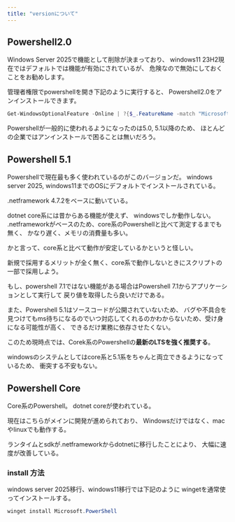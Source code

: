 ```yaml
---
title: "versionについて"
---
```



## Powershell2.0

Windows Server 2025で機能として削除が決まっており、
windows11 23H2現在ではデフォルトでは機能が有効にされているが、
危険なので無効にしておくことをお勧めします。

管理者権限でpowershellを開き下記のように実行すると、
Powershell2.0をアンインストールできます。

```powershell
Get-WindowsOptionalFeature -Online | ?{$_.FeatureName -match "MicrosoftWindowsPowerShellV2"} | Disable-WindowsOptionalFeature -Online
```

Powershellが一般的に使われるようになったのは5.0, 5.1以降のため、
ほとんどの企業ではアンインストールで困ることは無いだろう。

## Powershell 5.1

Powershellで現在最も多く使われているのがこのバージョンだ。
windows server 2025, windows11までのOSにデフォルトでインストールされている。

.netframework 4.7.2をベースに動いている。

dotnet core系には昔からある機能が使えず、
windowsでしか動作しない。
.netframeworkがベースのため、core系のPowershellと比べて測定するまでも無く、
かなり遅く、メモリの消費量も多い。

かと言って、core系と比べて動作が安定しているかというと怪しい。

新規で採用するメリットが全く無く、core系で動作しないときにスクリプトの一部で採用しよう。

もし、powershell 7.1ではない機能がある場合はPowershell 7.1からアプリケーションとして実行して
戻り値を取得したら良いだけである。

また、Powershell 5.1はソースコードが公開されていないため、
バグや不具合を見つけてもms待ちになるのでいつ対応してくれるのかわからないため、受け身になる可能性が高く、
できるだけ業務に依存させたくない。

このため現時点では、Corek系のPowershellの**最新のLTSを強く推奨する**。

windowsのシステムとしてはcore系と5.1系をちゃんと両立できるようになっているため、
衝突する不安もない。

## Powershell Core

Core系のPowershell。
dotnet coreが使われている。

現在はこちらがメインに開発が進められており、
Windowsだけではなく、macやlinuxでも動作する。

ランタイムとsdkが.netframeworkからdotnetに移行したことにより、
大幅に速度が改善している。


### install 方法

windows server 2025移行、windows11移行では下記のように
wingetを通常使ってインストールする。

```powershell
winget install Microsoft.PowerShell
```
